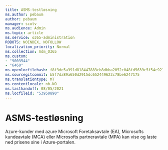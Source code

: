 ```yaml
---
title: ASMS-testløsning
ms.author: pebaum
author: pebaum
manager: scotv
ms.audience: Admin
ms.topic: article
ms.service: o365-administration
ROBOTS: NOINDEX, NOFOLLOW
localization_priority: Normal
ms.collection: Adm_O365
ms.custom:
- "9003544"
- "6460"
ms.openlocfilehash: f8f3de5a391d818447883cb8dbba2052c048fd5639c5f54c921ef5247dc6d6a1
ms.sourcegitcommit: b5f7da89a650d2915dc652449623c78be6247175
ms.translationtype: MT
ms.contentlocale: nb-NO
ms.lasthandoff: 08/05/2021
ms.locfileid: "53950890"
---
```

# <a name="asms-test-solution"></a>ASMS-testløsning

Azure-kunder med azure Microsoft Foretaksavtale (EA), Microsofts kundeavtale (MCA) eller Microsofts partneravtale (MPA) kan vise og laste ned prisene sine i Azure-portalen.
